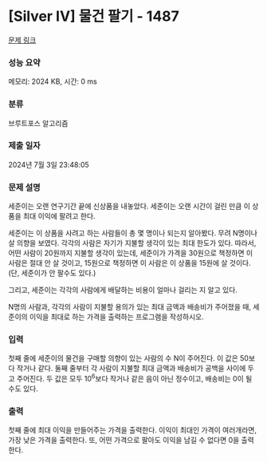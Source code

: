 # [Silver IV] 물건 팔기 - 1487 

[문제 링크](https://www.acmicpc.net/problem/1487) 

### 성능 요약

메모리: 2024 KB, 시간: 0 ms

### 분류

브루트포스 알고리즘

### 제출 일자

2024년 7월 3일 23:48:05

### 문제 설명

<p>세준이는 오랜 연구기간 끝에 신상품을 내놓았다. 세준이는 오랜 시간이 걸린 만큼 이 상품을 최대 이익에 팔려고 한다.</p>

<p>세준이는 이 상품을 사려고 하는 사람들이 총 몇 명이나 되는지 알아봤다. 무려 N명이나 살 의향을 보였다. 각각의 사람은 자기가 지불할 생각이 있는 최대 한도가 있다. 따라서, 어떤 사람이 20원까지 지불할 생각이 있는데, 세준이가 가격을 30원으로 책정하면 이 사람은 절대 안 살 것이고, 15원으로 책정하면 이 사람은 이 상품을 15원에 살 것이다. (단, 세준이가 안 팔수도 있다.)</p>

<p>그리고, 세준이는 각각의 사람에게 배달하는 비용이 얼마나 걸리는 지 알고 있다.</p>

<p>N명의 사람과, 각각의 사람이 지불할 용의가 있는 최대 금액과 배송비가 주어졌을 때, 세준이의 이익을 최대로 하는 가격을 출력하는 프로그램을 작성하시오.</p>

### 입력 

 <p>첫째 줄에 세준이의 물건을 구매할 의향이 있는 사람의 수 N이 주어진다. 이 값은 50보다 작거나 같다. 둘째 줄부터 각 사람이 지불할 최대 금액과 배송비가 공백을 사이에 두고 주어진다. 두 값은 모두 10<sup>6</sup>보다 작거나 같은 음이 아닌 정수이고, 배송비는 0이 될 수도 있다.</p>

### 출력 

 <p>첫째 줄에 최대 이익을 만들어주는 가격을 출력한다. 이익이 최대인 가격이 여러개라면, 가장 낮은 가격을 출력한다. 또, 어떤 가격으로 팔아도 이익을 남길 수 없다면 0을 출력한다.</p>

